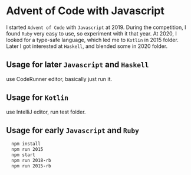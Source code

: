 # Advent of Code with Javascript
I started `Advent of Code` with `Javascript` at 2019. During the competition, I found `Ruby` very easy to use, so experiment with it that year. At 2020, I looked for a type-safe language, which led me to `Kotlin` in 2015 folder. Later I got interested at `Haskell`, and blended some in 2020 folder.
## Usage for later `Javascript` and `Haskell`
use CodeRunner editor, basically just run it.
## Usage for `Kotlin`
use IntelliJ editor, run test folder.
## Usage for early `Javascript` and `Ruby`
```bash
  npm install
  npm run 2015
  npm start
  npm run 2018-rb
  npm run 2015-rb
```


